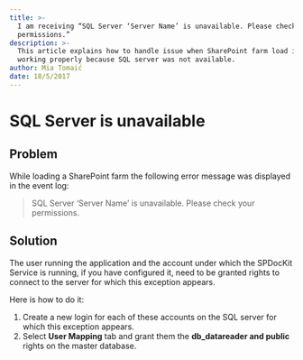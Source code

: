 ```yaml
---
title: >-
  I am receiving “SQL Server ‘Server Name’ is unavailable. Please check your
  permissions.”
description: >-
  This article explains how to handle issue when SharePoint farm load is not
  working properly because SQL server was not available.
author: Mia Tomaić
date: 18/5/2017
---
```


# SQL Server is unavailable

## Problem

While loading a SharePoint farm the following error message was displayed in the event log:

> SQL Server ‘Server Name’ is unavailable. Please check your permissions.

## Solution

The user running the application and the account under which the SPDocKit Service is running, if you have configured it, need to be granted rights to connect to the server for which this exception appears.

Here is how to do it:

1. Create a new login for each of these accounts on the SQL server for which this exception appears.
2. Select **User Mapping** tab and grant them the **db\_datareader and public** rights on the master database.

